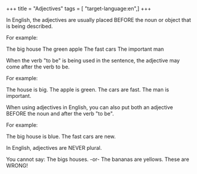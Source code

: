 +++
title = "Adjectives"
tags = [ "target-language:en",]
+++

In English, the adjectives are usually placed BEFORE the noun or object
that is being described.

For example:

The big house The green apple The fast cars The important man

When the verb "to be" is being used in the sentence, the adjective may
come after the verb to be.

For example:

The house is big. The apple is green. The cars are fast. The man is
important.

When using adjectives in English, you can also put both an adjective
BEFORE the noun and after the verb "to be".

For example:

The big house is blue. The fast cars are new.

In English, adjectives are NEVER plural.

You cannot say: The bigs houses. -or- The bananas are yellows. These are
WRONG\!
